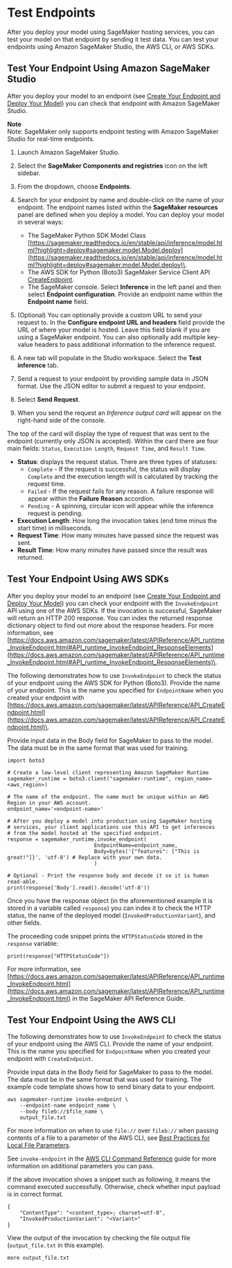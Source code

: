 # Test Endpoints<a name="realtime-endpoints-test-endpoints"></a>

After you deploy your model using SageMaker hosting services, you can test your model on that endpoint by sending it test data\. You can test your endpoints using Amazon SageMaker Studio, the AWS CLI, or AWS SDKs\.

## Test Your Endpoint Using Amazon SageMaker Studio<a name="realtime-endpoints-test-endpoints-studio"></a>

After you deploy your model to an endpoint \(see [Create Your Endpoint and Deploy Your Model](realtime-endpoints-deployment.md)\) you can check that endpoint with Amazon SageMaker Studio\.

**Note**  
Note: SageMaker only supports endpoint testing with Amazon SageMaker Studio for real\-time endpoints\.

1. Launch Amazon SageMaker Studio\.

1. Select the **SageMaker Components and registries** icon on the left sidebar\.

1. From the dropdown, choose **Endpoints**\.

1. Search for your endpoint by name and double\-click on the name of your endpoint\. The endpoint names listed within the **SageMaker resources** panel are defined when you deploy a model\. You can deploy your model in several ways:
   + The SageMaker Python SDK Model Class [https://sagemaker.readthedocs.io/en/stable/api/inference/model.html?highlight=deploy#sagemaker.model.Model.deploy](https://sagemaker.readthedocs.io/en/stable/api/inference/model.html?highlight=deploy#sagemaker.model.Model.deploy)\.
   + The AWS SDK for Python \(Boto3\) SageMaker Service Client API [CreateEndpoint](https://docs.aws.amazon.com/sagemaker/latest/APIReference/API_CreateEndpoint.html)\.
   + The SageMaker console\. Select **Inference** in the left panel and then select **Endpoint configuration**\. Provide an endpoint name within the **Endpoint name** field\.

1. \(Optional\) You can optionally provide a custom URL to send your request to\. In the **Configure endpoint URL and headers** field provide the URL of where your model is hosted\. Leave this field blank if you are using a SageMaker endpoint\. You can also optionally add multiple key\-value headers to pass additional information to the inference request\. 

1. A new tab will populate in the Studio workspace\. Select the **Test inference** tab\.

1. Send a request to your endpoint by providing sample data in JSON format\. Use the JSON editor to submit a request to your endpoint\.

1. Select **Send Request**\.

1. When you send the request an *Inference output card* will appear on the right\-hand side of the console\.

The top of the card will display the type of request that was sent to the endpoint \(currently only JSON is accepted\)\. Within the card there are four main fields: `Status`, `Execution Length`, `Request Time`, and `Result Time`\.
+ **Status**: displays the request status\. There are three types of statuses:
  + `Complete` \- If the request is successful, the status will display `Complete` and the execution length will is calculated by tracking the request time\.
  + `Failed` \- If the request fails for any reason\. A failure response will appear within the **Failure Reason** accordion\.
  + `Pending` \- A spinning, circular icon will appear while the inference request is pending\.
+ **Execution Length**: How long the invocation takes \(end time minus the start time\) in milliseconds\.
+ **Request Time**: How many minutes have passed since the request was sent\.
+ **Result Time**: How many minutes have passed since the result was returned\.

## Test Your Endpoint Using AWS SDKs<a name="realtime-endpoints-test-endpoints-api"></a>

After you deploy your model to an endpoint \(see [Create Your Endpoint and Deploy Your Model](realtime-endpoints-deployment.md#realtime-endpoints-deployment.title)\) you can check your endpoint with the `InvokeEndpoint` API using one of the AWS SDKs\. If the invocation is successful, SageMaker will return an HTTP 200 response\. You can index the returned response dictionary object to find out more about the response headers\. For more information, see [https://docs.aws.amazon.com/sagemaker/latest/APIReference/API_runtime_InvokeEndpoint.html#API_runtime_InvokeEndpoint_ResponseElements](https://docs.aws.amazon.com/sagemaker/latest/APIReference/API_runtime_InvokeEndpoint.html#API_runtime_InvokeEndpoint_ResponseElements)\.

The following demonstrates how to use `InvokeEndpoint` to check the status of your endpoint using the AWS SDK for Python \(Boto3\)\. Provide the name of your endpoint\. This is the name you specified for `EndpointName` when you created your endpoint with [https://docs.aws.amazon.com/sagemaker/latest/APIReference/API_CreateEndpoint.html](https://docs.aws.amazon.com/sagemaker/latest/APIReference/API_CreateEndpoint.html)\.

Provide input data in the Body field for SageMaker to pass to the model\. The data must be in the same format that was used for training\.

```
import boto3

# Create a low-level client representing Amazon SageMaker Runtime
sagemaker_runtime = boto3.client("sagemaker-runtime", region_name=<aws_region>)

# The name of the endpoint. The name must be unique within an AWS Region in your AWS account. 
endpoint_name='<endpoint-name>'

# After you deploy a model into production using SageMaker hosting 
# services, your client applications use this API to get inferences 
# from the model hosted at the specified endpoint.
response = sagemaker_runtime.invoke_endpoint(
                            EndpointName=endpoint_name, 
                            Body=bytes('{"features": ["This is great!"]}', 'utf-8') # Replace with your own data.
                            )

# Optional - Print the response body and decode it so it is human read-able.
print(response['Body'].read().decode('utf-8'))
```

Once you have the response object \(in the aforementioned example it is stored in a variable called `response`\) you can index it to check the HTTP status, the name of the deployed model \(`InvokedProductionVariant`\), and other fields\.

The proceeding code snippet prints the `HTTPStatusCode` stored in the `response` variable:

```
print(response["HTTPStatusCode"])
```

For more information, see [https://docs.aws.amazon.com/sagemaker/latest/APIReference/API_runtime_InvokeEndpoint.html](https://docs.aws.amazon.com/sagemaker/latest/APIReference/API_runtime_InvokeEndpoint.html) in the SageMaker API Reference Guide\.

## Test Your Endpoint Using the AWS CLI<a name="realtime-endpoints-test-endpoints-cli"></a>

The following demonstrates how to use `InvokeEndpoint` to check the status of your endpoint using the AWS CLI\. Provide the name of your endpoint\. This is the name you specified for `EndpointName` when you created your endpoint with `CreateEndpoint`\.

Provide input data in the Body field for SageMaker to pass to the model\. The data must be in the same format that was used for training\. The example code template shows how to send binary data to your endpoint\.

```
aws sagemaker-runtime invoke-endpoint \
    --endpoint-name endpoint_name \
    --body fileb://$file_name \
    output_file.txt
```

For more information on when to use `file://` over `fileb://` when passing contents of a file to a parameter of the AWS CLI, see [Best Practices for Local File Parameters](https://aws.amazon.com/blogs/developer/best-practices-for-local-file-parameters/)\.

See `invoke-endpoint` in the [AWS CLI Command Reference](https://docs.aws.amazon.com/cli/latest/index.html) guide for more information on additional parameters you can pass\.

If the above invocation shows a snippet such as following, it means the command executed successfully\. Otherwise, check whether input payload is in correct format\.

```
{
    "ContentType": "<content_type>; charset=utf-8",
    "InvokedProductionVariant": "<Variant>"
}
```

View the output of the invocation by checking the file output file \(`output_file.txt` in this example\)\.

```
more output_file.txt
```